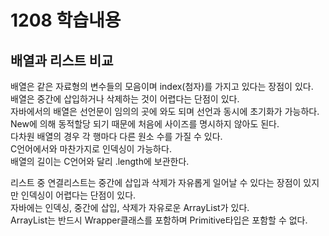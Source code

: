 # 1208 학습내용
## 배열과 리스트 비교
배열은 같은 자료형의 변수들의 모음이며 index(첨자)를 가지고 있다는 장점이 있다.  
배열은 중간에 삽입하거나 삭제하는 것이 어렵다는 단점이 있다.  
자바에서의 배열은 선언문이 임의의 곳에 와도 되며 선언과 동시에 초기화가 가능하다.  
New에 의해 동적할당 되기 때문에 처음에 사이즈를 명시하지 않아도 된다.  
다차원 배열의 경우 각 행마다 다른 원소 수를 가질 수 있다.  
C언어에서와 마찬가지로 인덱싱이 가능하다.  
배열의 길이는 C언어와 달리 .length에 보관한다.  

리스트 중 연결리스트는 중간에 삽입과 삭제가 자유롭게 일어날 수 있다는 장점이 있지만 인덱싱이 어렵다는 단점이 있다.  
자바에는 인덱싱, 중간에 삽입, 삭제가 자유로운 ArrayList가 있다.  
ArrayList는 반드시 Wrapper클래스를 포함하며 Primitive타입은 포함할 수 없다.  
